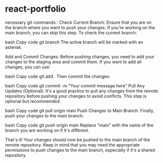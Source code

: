 # react-portfolio

necessary git commands :
Check Current Branch:
Ensure that you are on the branch where you want to push your changes. If you're working on the main branch, you can skip this step. To check the current branch:

bash
Copy code
git branch
The active branch will be marked with an asterisk.

Add and Commit Changes:
Before pushing changes, you need to add your changes to the staging area and commit them. If you want to add all changes, you can use:

bash
Copy code
git add .
Then commit the changes:

bash
Copy code
git commit -m "Your commit message here"
Pull Any Updates (Optional):
It's a good practice to pull any changes from the remote repository before pushing your changes to avoid conflicts. This step is optional but recommended:

bash
Copy code
git pull origin main
Push Changes to Main Branch:
Finally, push your changes to the main branch:

bash
Copy code
git push origin main
Replace "main" with the name of the branch you are working on if it's different.

That's it! Your changes should now be pushed to the main branch of the remote repository. Keep in mind that you may need the appropriate permissions to push changes to the main branch, especially if it's a shared repository.





